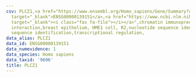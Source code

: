 ```yaml
---
csv: PLCZ1,<a href="https://www.ensembl.org/Homo_sapiens/Gene/Summary?db=core;g=ENSG00000139151"
  target="_blank">ENSG00000139151</a>,<a href="https://www.ncbi.nlm.nih.gov/pubmed/22863008"
  target="_blank"><i class="fas fa-file"></i></a>",chromatin immunoprecipitation assay,direct
  interaction,breast epithelium, HME1 cell, R2,nucleotide sequence identification,nucleotide
  sequence identification,transcriptional regulation,
data_alias: PLCZ1
data_id: ENSG00000139151
data_numevidence: 1
data_species: Homo sapiens
data_taxid: '9606'
title: PLCZ1
---
```

